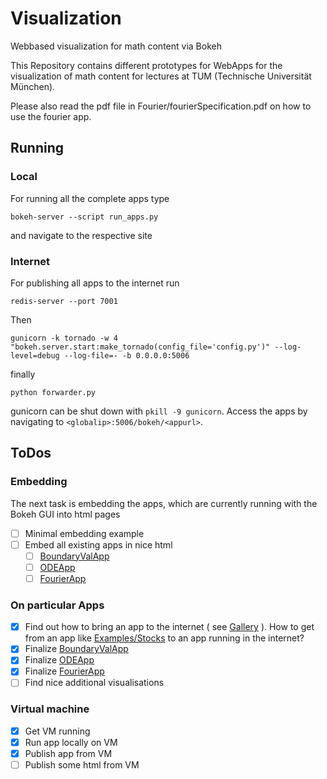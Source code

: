 # Visualization
Webbased visualization for math content via Bokeh

This Repository contains different prototypes for WebApps for the visualization of math content for lectures at TUM (Technische Universität München).

Please also read the pdf file in Fourier/fourierSpecification.pdf on how to use the fourier app.

## Running
### Local
For running all the complete apps type
```
bokeh-server --script run_apps.py
```
and navigate to the respective site

### Internet
For publishing all apps to the internet run
```
redis-server --port 7001
```
Then
```
gunicorn -k tornado -w 4 "bokeh.server.start:make_tornado(config_file='config.py')" --log-level=debug --log-file=- -b 0.0.0.0:5006
```
finally
```
python forwarder.py 
```
gunicorn can be shut down with `pkill -9 gunicorn`. Access the apps by navigating to `<globalip>:5006/bokeh/<appurl>`.

## ToDos
### Embedding
The next task is embedding the apps, which are currently running with the Bokeh GUI into html pages
- [ ] Minimal embedding example
- [ ] Embed all existing apps in nice html
	- [ ] [BoundaryValApp](https://github.com/BenjaminRueth/Visualization/tree/master/BoundaryValApp)
	- [ ] [ODEApp](https://github.com/BenjaminRueth/Visualization/tree/master/ODEApp)
	- [ ] [FourierApp](https://github.com/BenjaminRueth/Visualization/tree/master/FourierApp)

### On particular Apps
- [x] Find out how to bring an app to the internet ( see [Gallery](http://bokeh.pydata.org/en/latest/docs/gallery.html) ). How to get from an app like [Examples/Stocks](https://github.com/BenjaminRueth/Visualization/tree/master/Examples/ExampleStocks) to an app running in the internet?
- [x] Finalize [BoundaryValApp](https://github.com/BenjaminRueth/Visualization/tree/master/BoundaryValApp)
- [x] Finalize [ODEApp](https://github.com/BenjaminRueth/Visualization/tree/master/ODEApp)
- [x] Finalize [FourierApp](https://github.com/BenjaminRueth/Visualization/tree/master/FourierApp)
- [ ] Find nice additional visualisations

### Virtual machine
- [x] Get VM running
- [x] Run app locally on VM
- [x] Publish app from VM
- [ ] Publish some html from VM
